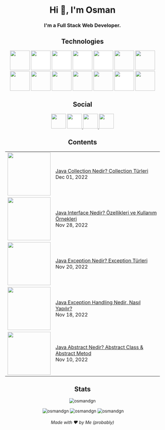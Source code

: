 <h1 align="center">Hi 👋, I'm Osman </h1>
<h3 align="center">I'm a Full Stack Web Developer.</h3>


<h2 align="center">Technologies</h2>

<p align="center"><img src="https://cdn.jsdelivr.net/gh/devicons/devicon/icons/react/react-original.svg" style="height: 4rem"/>
<img src="https://cdn.jsdelivr.net/gh/devicons/devicon/icons/nodejs/nodejs-original-wordmark.svg" style="height:4rem; background-color:white"/>
<img src="https://cdn.jsdelivr.net/gh/devicons/devicon/icons/express/express-original-wordmark.svg" style="height: 4rem; background-color:white"/>
<img src="https://cdn.jsdelivr.net/gh/devicons/devicon/icons/mongodb/mongodb-original-wordmark.svg" style="height: 4rem; background-color:white"/>
<img src="https://cdn.jsdelivr.net/gh/devicons/devicon/icons/redux/redux-original.svg" style="height: 4rem; background-color:white"/>
<img src="https://cdn.jsdelivr.net/gh/devicons/devicon/icons/html5/html5-original-wordmark.svg" style="height: 4rem"/>
<img src="https://cdn.jsdelivr.net/gh/devicons/devicon/icons/css3/css3-original-wordmark.svg" style="height: 4rem"/>
<img src="https://cdn.jsdelivr.net/gh/devicons/devicon/icons/javascript/javascript-plain.svg" style="height: 4rem"/>
<img src="https://cdn.jsdelivr.net/gh/devicons/devicon/icons/bootstrap/bootstrap-plain-wordmark.svg"  style="height: 4rem"/>
<img src="https://cdn.jsdelivr.net/gh/devicons/devicon/icons/materialui/materialui-plain.svg" style="height: 4rem"/>
<img src="https://cdn.jsdelivr.net/gh/devicons/devicon/icons/npm/npm-original-wordmark.svg" style="height: 4rem"/>
<img src="https://cdn.jsdelivr.net/gh/devicons/devicon/icons/git/git-plain.svg" style="height: 4rem"/>
<img src="https://cdn.jsdelivr.net/gh/devicons/devicon/icons/github/github-original-wordmark.svg" style="height: 4rem; background-color:white"/>
<img src="https://cdn.jsdelivr.net/gh/devicons/devicon/icons/python/python-original.svg"  style="height: 4rem"/>
</p>

<h2 align="center">Social</h2>

<div align="center">
<a href="https://www.linkedin.com/in/osmndgn/" target="blank"><img src="https://cdn.jsdelivr.net/gh/devicons/devicon/icons/linkedin/linkedin-original.svg" style="height: 3rem"/></a>

<a href="https://osmandgn.medium.com/" target="blank">
<img src="https://www.iconpacks.net/icons/2/free-medium-icon-2177-thumb.png" style="height: 3rem; background-color:white"/>
</a>

<a href="https://www.instagram.com/osmandgn/" target="blank">
<img src="https://img.icons8.com/fluency/48/000000/instagram-new.png/" style="height:3rem">
</a>

<a href="https://www.youtube.com/@ERehber/videos" target="blank">
<img src="https://img.icons8.com/color/48/000000/youtube-play.png" style="height: 3rem"/>
</a>

</div>


<h2 align="center">Contents</h2>

<table align="center" style="margin: 0px auto;">
  <tbody>
<tr><td><a href="https://testings.dev/java-collection-nedir-collection-turleri/"><img width="140px" src="https://testings.dev/wp-content/uploads/2022/11/java-collection-nedir-kullanimi-metodlari-ornekleri.jpg"></a></td>
<td><a href="https://testings.dev/java-collection-nedir-collection-turleri/">Java Collection Nedir? Collection Türleri </a><br/>Dec 01, 2022</td></tr>
<tr><td><a href="https://testings.dev/java-interface-nedir-ozellikleri-ve-kullanim-ornekleri/"><img width="140px" src="https://testings.dev/wp-content/uploads/2022/11/java-interface-nedir.jpg"></a></td>
<td><a href="https://testings.dev/java-interface-nedir-ozellikleri-ve-kullanim-ornekleri/">Java Interface Nedir? Özellikleri ve Kullanım Örnekleri</a><br/>Nov 28, 2022</td></tr>
<tr><td><a href="https://testings.dev/java-exception-nedir-exception-turleri/"><img width="140px" src="https://testings.dev/wp-content/uploads/2022/11/java-exceptin.jpg"></a></td>
<td><a href="https://testings.dev/java-exception-nedir-exception-turleri/">Java Exception Nedir? Exception Türleri
</a><br/>Nov 20, 2022</td></tr>
<tr><td><a href="https://testings.dev/java-exception-handling-try-catch-kullanimi/"><img width="140px" src="https://testings.dev/wp-content/uploads/2022/11/try-catch-kullanimi-exception-handling.jpg"></a></td>
<td><a href="https://testings.dev/java-exception-handling-try-catch-kullanimi/">Java Exception Handling Nedir, Nasıl Yapılır?</a><br/>Nov 18, 2022</td></tr>
<tr><td><a href="https://testings.dev/java-abstract-nedir/"><img width="140px" src="https://testings.dev/wp-content/uploads/2022/11/abstract-class-nedir-abstract-metod-nedir.jpg"></a></td>
<td><a href="https://testings.dev/java-abstract-nedir/">Java Abstract Nedir? Abstract Class & Abstract Metod</a><br/>Nov 10, 2022</td></tr>
</tbody>
  </table>



<h2 align="center">Stats</h2>

<p align="center"> <img src="https://komarev.com/ghpvc/?username=osmandgn" alt="osmandgn" /> </p>

<p align="center">&nbsp;<img align="center" src="https://github-readme-stats.vercel.app/api?username=osmandgn&theme=gotham&show_icons=true" alt="osmandgn" />

<img align="center" src="http://github-readme-streak-stats.herokuapp.com?user=osmandgn&theme=gotham&hide_border=true&date_format=M%20j%5B%2C%20Y%5D" alt="osmandgn" />
<img align="center" src="https://github-readme-stats.vercel.app/api/top-langs/?username=osmandgn&layout=default&theme=gotham&hide=html&hide_border=true&card_width=330" alt="osmandgn" /></p>



<h6 align="center">Made with ❤️ by Me (probably)</h6>
